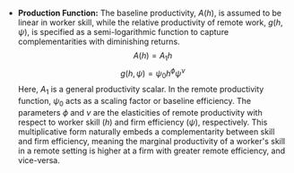 *   **Production Function:** The baseline productivity, $A(h)$, is assumed to be linear in worker skill, while the relative productivity of remote work, $g(h, \psi)$, is specified as a semi-logarithmic function to capture complementarities with diminishing returns.
    $$A(h) = A_1 h$$
    $$g(h, \psi) = \psi_0 h^\phi \psi^\nu$$
    Here, $A_1$ is a general productivity scalar. In the remote productivity function, $\psi_{0}$ acts as a scaling factor or baseline efficiency. The parameters $\phi$ and $\nu$ are the elasticities of remote productivity with respect to worker skill ($h$) and firm efficiency ($\psi$), respectively. This multiplicative form naturally embeds a complementarity between skill and firm efficiency, meaning the marginal productivity of a worker's skill in a remote setting is higher at a firm with greater remote efficiency, and vice-versa.